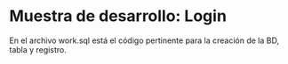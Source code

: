 # Muestra de desarrollo: Login

En el archivo work.sql está el código pertinente para la creación de la BD, tabla y registro.

